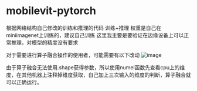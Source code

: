 # mobilevit-pytorch
根据网络结构自己修改的训练和推理的代码
训练+推理
权重是自己在miniimagenet上训练的，建议自己训练
这里我主要是要验证在边缘设备上可以正常推理，对模型的精度没有要求


对于需要进行算子融合操作的使用者，可能需要有以下改动
![image](https://github.com/bez-ciebie/mobilevit-pytorch-train-infer/assets/47070146/99d8988c-b1fc-4b07-ae87-ba0165a22fdf)

由于算子融合无法使用.shape获得参数，所以使用numel函数先查看cpu上的维度，在其他机器上注释掉维度获取，自己加上三次输入的维度的判断，算子融合就可以正确运行。


